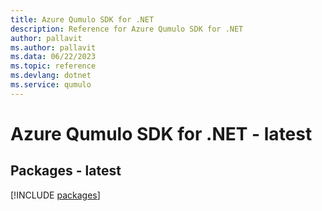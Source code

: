 ```yaml
---
title: Azure Qumulo SDK for .NET
description: Reference for Azure Qumulo SDK for .NET
author: pallavit
ms.author: pallavit
ms.data: 06/22/2023
ms.topic: reference
ms.devlang: dotnet
ms.service: qumulo
---
```

# Azure Qumulo SDK for .NET - latest
## Packages - latest
[!INCLUDE [packages](qumulo-index.md)]